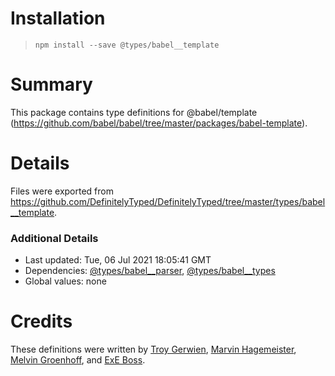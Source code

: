 # Installation

> `npm install --save @types/babel__template`

# Summary

This package contains type definitions for @babel/template (https://github.com/babel/babel/tree/master/packages/babel-template).

# Details

Files were exported from https://github.com/DefinitelyTyped/DefinitelyTyped/tree/master/types/babel__template.

### Additional Details

- Last updated: Tue, 06 Jul 2021 18:05:41 GMT
- Dependencies: [@types/babel\_\_parser](https://npmjs.com/package/@types/babel__parser), [@types/babel\_\_types](https://npmjs.com/package/@types/babel__types)
- Global values: none

# Credits

These definitions were written by [Troy Gerwien](https://github.com/yortus), [Marvin Hagemeister](https://github.com/marvinhagemeister), [Melvin Groenhoff](https://github.com/mgroenhoff), and [ExE Boss](https://github.com/ExE-Boss).
